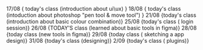 17/08  { today's class (introduction about ui\ux) }
18/08 { today's class (intoduction about photoshop "pen tool & move tool") }
21/08  {today's class (introduction about basic colour combination)}
25/08  {today's class ( login session)}
26/08  {TODAY'S class (learned about basic tools in figma)}
28/08  {today class (new tools in figma)}
29/08  {today class ( sketching a app design)}
31/08  {today's class (designing)}
2/09   {today's class ( plugins)}
